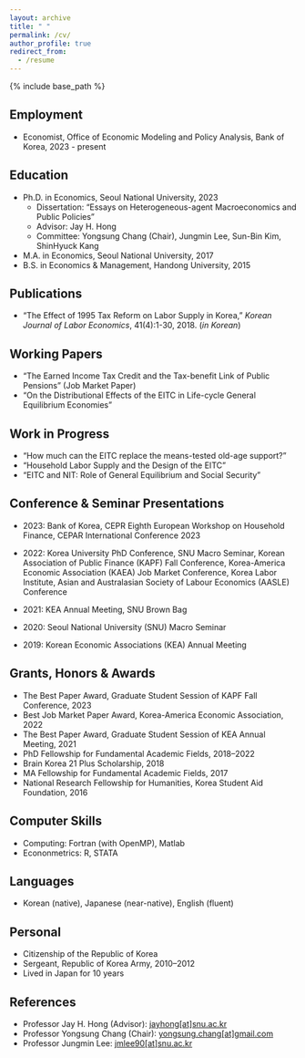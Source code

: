 ```yaml
---
layout: archive
title: " "
permalink: /cv/
author_profile: true
redirect_from:
  - /resume
---
```


{% include base_path %}


## Employment
* Economist, Office of Economic Modeling and Policy Analysis, Bank of Korea, 2023 - present


## Education
* Ph.D. in Economics, Seoul National University, 2023
  * Dissertation: “Essays on Heterogeneous-agent Macroeconomics and Public Policies”
  * Advisor: Jay H. Hong
  * Committee: Yongsung Chang (Chair), Jungmin Lee, Sun-Bin Kim, ShinHyuck Kang
* M.A. in Economics, Seoul National University, 2017
* B.S. in Economics & Management, Handong University, 2015


## Publications
* “The Effect of 1995 Tax Reform on Labor Supply in Korea,” *Korean Journal of Labor Economics*, 41(4):1-30, 2018. (*in Korean*)


## Working Papers
* “The Earned Income Tax Credit and the Tax-benefit Link of Public Pensions” (Job Market Paper)
* “On the Distributional Effects of the EITC in Life-cycle General Equilibrium Economies”


## Work in Progress
* “How much can the EITC replace the means-tested old-age support?”
* “Household Labor Supply and the Design of the EITC”
* “EITC and NIT: Role of General Equilibrium and Social Security”


## Conference & Seminar Presentations
* 2023: Bank of Korea, CEPR Eighth European Workshop on Household Finance, CEPAR International Conference 2023

* 2022: Korea University PhD Conference, SNU Macro Seminar, Korean Association of Public Finance (KAPF) Fall Conference, Korea-America Economic Association (KAEA) Job Market Conference, Korea Labor Institute, Asian and Australasian Society of Labour Economics (AASLE) Conference

* 2021: KEA Annual Meeting, SNU Brown Bag

* 2020: Seoul National University (SNU) Macro Seminar

* 2019: Korean Economic Associations (KEA) Annual Meeting


## Grants, Honors & Awards
* The Best Paper Award, Graduate Student Session of KAPF Fall Conference, 2023
* Best Job Market Paper Award, Korea-America Economic Association, 2022
* The Best Paper Award, Graduate Student Session of KEA Annual Meeting, 2021
* PhD Fellowship for Fundamental Academic Fields, 2018–2022
* Brain Korea 21 Plus Scholarship, 2018
* MA Fellowship for Fundamental Academic Fields, 2017
* National Research Fellowship for Humanities, Korea Student Aid Foundation, 2016


## Computer Skills
* Computing: Fortran (with OpenMP), Matlab
* Econonmetrics: R, STATA

## Languages
* Korean (native), Japanese (near-native), English (fluent)

## Personal
* Citizenship of the Republic of Korea
* Sergeant, Republic of Korea Army, 2010–2012
* Lived in Japan for 10 years


## References
* Professor Jay H. Hong (Advisor): [jayhong[at]snu.ac.kr](mailto:jayhong@snu.ac.kr)
* Professor Yongsung Chang (Chair): [yongsung.chang[at]gmail.com](mailto:yongsung.chang[at]gmail.com)
* Professor Jungmin Lee: [jmlee90[at]snu.ac.kr](mailto:jmlee90[at]snu.ac.kr)



<!---Talks
======
  <ul>{% for post in site.talks %}
    {% include archive-single-talk-cv.html %}
  {% endfor %}</ul>
  
Teaching
======
  <ul>{% for post in site.teaching %}
    {% include archive-single-cv.html %}
  {% endfor %}</ul>
  
Service and leadership
======
* Currently signed in to 43 different slack teams
-->